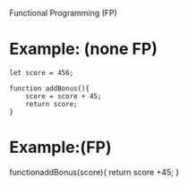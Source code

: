 Functional Programming (FP) 

Example: (none FP)
==================
```typesript 
let score = 456;

function addBonus(){
    score = score + 45;
    return score;
}
```

Example:(FP)
=============

functionaddBonus(score){
    return score +45;
}
